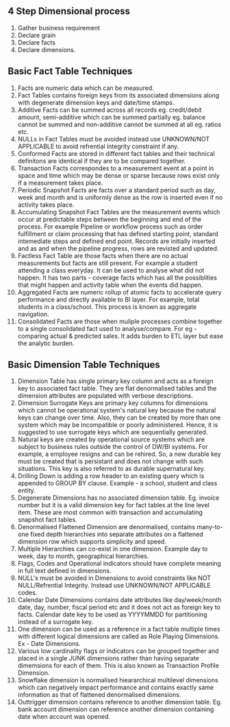 ## 4 Step Dimensional process

1. Gather business requirement
2. Declare grain
3. Declare facts
4. Declare dimensions.

## Basic Fact Table Techniques

1. Facts are numeric data which can be measured.
2. Fact Tables contains foreign keys from its associated dimensions along with degenerate dimension keys and date/time stamps.
3. Additive Facts can be summed across all records eg. credit/debit amount, semi-additive which can be summed partially eg. balance cannot be summed and non-additive cannot be summed at all eg. ratios etc.
4. NULLs in Fact Tables must be avoided instead use UNKNOWN/NOT APPLICABLE to avoid refrential integrity constraint if any.
5. Conformed Facts are stored in different fact tables and their technical definitons are identical if they are to be compared together.
6. Transaction Facts correspondes to a measurement event at a point in space and time which may be dense or sparse because rows exist only if a measurement takes place.
7. Periodic Snapshot Facts are facts over a standard period such as day, week and month and is uniformly dense as the row is inserted even if no activity takes place.
8. Accumulating Snapshot Fact Tables are the measurement events which occur at predictable steps between the beginning and end of the process. For example Pipeline or workflow process such as order fulfillment or claim processing that has defined starting point, standard intemediate steps and defined end point. Records are initially inserted and as and when the pipeline progress, rows are revisted and updated.
9. Factless Fact Table are those facts when there are no actual measurements but facts are still present. For example a student attending a class everyday. It can be used to analyse what did not happen. It has two parts - coverage facts which has all the possiblities that might happen and activity table when the events did happen.
10. Aggregated Facts are numeric rollup of atomic facts to accelerate query performance and directly available to BI layer. For example, total students in a class/school. This process is known as aggregate navigation.
11. Consolidated Facts are those when muliple processes combine together to a single consolidated fact used to analyse/compare. For eg - comparing actual & predicted sales. It adds burden to ETL layer but ease the analytic burden.

## Basic Dimension Table Techniques

1. Dimension Table has single primary key column and acts as a foreign key to associated fact table. They are flat denormalised tables and the dimension attributes are populated with verbose descriptions.
2. Dimension Surrogate Keys are primary key columns for dimensions which cannot be operational system's natural key because the natural keys can change over time. Also, they can be created by more than one system which may be incompatible or poorly administered. Hence, it is suggested to use surrogate keys which are sequentially generated.
3. Natural keys are created by operational source systems which are subject to business rules outside the control of DW/BI systems. For example, a employee resigns and can be rehired. So, a new durable key must be created that is persistant and does not change with such situations. This key is also referred to as durable supernatural key.
4. Drilling Down is adding a row header to an existing query which is appended to GROUP BY clause. Example - a school, student and class entity.
5. Degenerate Dimensions has no associated dimension table. Eg. invoice number but it is a valid dimension key for fact tables at the line level item. These are most common with transaction and accumulating snapshot fact tables.
6. Denormalised Flattened Dimension are denormalised, contains many-to-one fixed depth hierarchies into separate attributes on a flattened dimension row which supports simplicity and speed.
7. Multiple Hierarchies can co-exist in one dimension. Example day to week, day to month, geographical hierarchies.
8. Flags, Codes and Operational indicators should have complete meaning in full text defined in dimensions.
9. NULL's must be avoided in Dimensions to avoid constraints like NOT NULL/Refrential Integrity. Instead use UNKNOWN/NOT APPLICABLE codes.
10. Calendar Date Dimensions contains date attributes like day/week/month date, day, number, fiscal period etc and it does not act as foreign key to facts. Calendar date key to be used as YYYYMMDD for partitioning instead of a surrogate key.
11. One dimension can be used as a reference in a fact table multiple times with different logical dimensions are called as Role Playing Dimensions. Ex - Date Dimensions.
12. Various low cardinality flags or indicators can be grouped together and placed in a single JUNK dimensions rather than having separate dimemsions for each of them. This is also known as Transaction Profile Dimension.
13. Snowflake dimension is normalised hieararchical multilevel dimensions which can negatively impact performance and contains exactly same information as that of flattened denormalised dimensions.
14. Outtrigger dimension contains reference to another dimension table. Eg. bank account dimension can reference another dimension containing date when account was opened.
